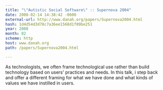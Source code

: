 ```yaml
---
title: "\"Autistic Social Software\" :: Supernova 2004"
date: 2008-02-14 14:38:42 -0600
external-url: http://www.danah.org/papers/Supernova2004.html
hash: 1d4d54d3d78c7a36ee1568d1f09be251
year: 2008
month: 02
scheme: http
host: www.danah.org
path: /papers/Supernova2004.html

---
```


As technologists, we often frame technological use rather than build technology based on users' practices and needs. In this talk, i step back and offer a different framing for what we have done and what kinds of values we have instilled in users.
